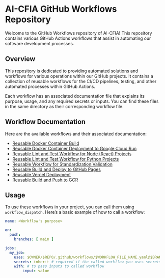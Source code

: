 # AI-CFIA GitHub Workflows Repository

Welcome to the GitHub Workflows repository of AI-CFIA! This repository
contains various GitHub Actions workflows that assist in automating our
software development processes.

## Overview

This repository is dedicated to providing automated solutions and workflows for
various operations within our GitHub projects. It contains a collection of
reusable workflows for the CI/CD pipelines, testing, and other automated
processes within GitHub Actions.

Each workflow has an associated documentation file that explains its
purpose, usage, and any required secrets or inputs. You can find these
files in the same directory as their corresponding workflow file.

## Workflow Documentation

Here are the available workflows and their associated documentation:

- [Reusable Docker Container
  Build](.github/workflows/workflow-build-container.md)
- [Reusable Docker Container Deployment to Google Cloud
  Run](.github/workflows/workflow-deploy-gcp.md)
- [Reusable Lint and Test Workflow for Node (React)
  Projects](.github/workflows/workflow-lint-test-node.md)
- [Reusable Lint and Test Workflow for Python
  Projects](.github/workflows/workflow-lint-test-python.md)
- [Reusable Workflow for Standardization
  Validation](.github/workflows/workflow-markdown-check.yml)
- [Reusable Build and Deploy to GitHub
  Pages](.github/workflows/workflow-gh-pages-deployment.md)
- [Reusable Vercel
  Deployment](.github/workflows/workflow-vercel-deployment.md)
- [Reusable Build 
  and Push to GCR](.github/workflows/workflow-build-push-container-github-registry.md)

## Usage

To use these workflows in your project, you can call them using
`workflow_dispatch`. Here’s a basic example of how to call a workflow:

```yaml
name: <Workflow's purpose>

on:
  push:
    branches: [ main ]

jobs:
  my_job:
    uses: $OWNER/$REPO/.github/workflows/$WORKFLOW_FILE_NAME.yaml@$BRANCH
    secrets: inherit # required if the called workflow you uses secrets
    with: # to pass inputs to called workflow
        input: value
